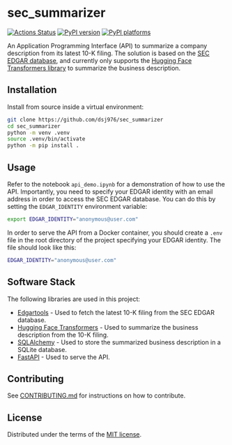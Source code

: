 # sec_summarizer

[![Actions Status][actions-badge]][actions-link]
[![PyPI version][pypi-version]][pypi-link]
[![PyPI platforms][pypi-platforms]][pypi-link]

An Application Programming Interface (API) to summarize a company description from its latest 10-K filing.
The solution is based on the [SEC EDGAR database](https://www.sec.gov/edgar/searchedgar/companysearch.html), and currently only supports the [Hugging Face Transformers library](https://huggingface.co/docs/transformers/index) to summarize the business description.

## Installation

Install from source inside a virtual environment:

```bash
git clone https://github.com/dsj976/sec_summarizer
cd sec_summarizer
python -m venv .venv
source .venv/bin/activate
python -m pip install .
```

## Usage

Refer to the notebook `api_demo.ipynb` for a demonstration of how to use the API. Importantly, you need to specify your EDGAR identity with an email address in order to access the SEC EDGAR database. You can do this by setting the `EDGAR_IDENTITY` environment variable:

```bash
export EDGAR_IDENTITY="anonymous@user.com"
```

In order to serve the API from a Docker container, you should create a `.env` file in the root directory of the project specifying your EDGAR identity. The file should look like this:

```bash
EDGAR_IDENTITY="anonymous@user.com"
```

## Software Stack

The following libraries are used in this project:

- [Edgartools](https://dgunning.github.io/edgartools/) - Used to fetch the latest 10-K filing from the SEC EDGAR database.
- [Hugging Face Transformers](https://huggingface.co/docs/transformers/index) - Used to summarize the business description from the 10-K filing.
- [SQLAlchemy](https://www.sqlalchemy.org/) - Used to store the summarized business description in a SQLite database.
- [FastAPI](https://fastapi.tiangolo.com/) - Used to serve the API.

## Contributing

See [CONTRIBUTING.md](CONTRIBUTING.md) for instructions on how to contribute.

## License

Distributed under the terms of the [MIT license](LICENSE).


<!-- prettier-ignore-start -->
[actions-badge]:            https://github.com/dsj976/sec_summarizer/workflows/CI/badge.svg
[actions-link]:             https://github.com/dsj976/sec_summarizer/actions
[pypi-link]:                https://pypi.org/project/sec_summarizer/
[pypi-platforms]:           https://img.shields.io/pypi/pyversions/sec_summarizer
[pypi-version]:             https://img.shields.io/pypi/v/sec_summarizer
<!-- prettier-ignore-end -->

